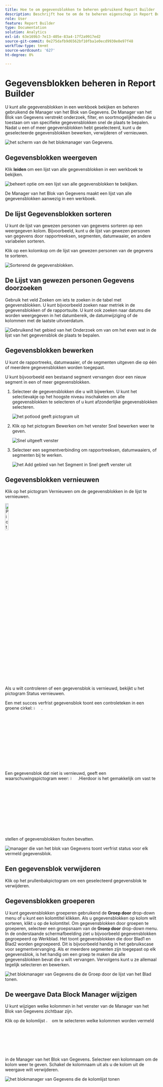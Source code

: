 ```yaml
---
title: Hoe te om gegevensblokken te beheren gebruikend Report Builder
description: Beschrijft hoe te om de te beheren eigenschap in Report Builder te gebruiken
role: User
feature: Report Builder
type: Documentation
solution: Analytics
exl-id: 63e169b3-7e13-405e-83a4-17f2a9917ed2
source-git-commit: 0e275dafb9d6562bf10fba1e0ecd9930e0e97f48
workflow-type: tm+mt
source-wordcount: '627'
ht-degree: 0%

---
```


# Gegevensblokken beheren in Report Builder

U kunt alle gegevensblokken in een werkboek bekijken en beheren gebruikend de Manager van het Blok van Gegevens. De Manager van het Blok van Gegevens verstrekt onderzoek, filter, en soortmogelijkheden die u toestaan om van specifieke gegevensblokken snel de plaats te bepalen. Nadat u een of meer gegevensblokken hebt geselecteerd, kunt u de geselecteerde gegevensblokken bewerken, verwijderen of vernieuwen.

![ het scherm van de het blokmanager van Gegevens.](./assets/image52.png)

## Gegevensblokken weergeven

Klik **leiden** om een lijst van alle gegevensblokken in een werkboek te bekijken.


![ beheert optie om een lijst van alle gegevensblokken te bekijken.](./assets/image53.png)

De Manager van het Blok van Gegevens maakt een lijst van alle gegevensblokken aanwezig in een werkboek. 

## De lijst Gegevensblokken sorteren

U kunt de lijst van gewezen personen van gegevens sorteren op een weergegeven kolom. Bijvoorbeeld, kunt u de lijst van gewezen personen van gegevens door rapportreeksen, segmenten, datumwaaier, en andere variabelen sorteren.

Klik op een kolomkop om de lijst van gewezen personen van de gegevens te sorteren.

![ Sorterend de gegevensblokken.](./assets/image54.png)

## De Lijst van gewezen personen Gegevens doorzoeken

Gebruik het veld Zoeken om iets te zoeken in de tabel met gegevensblokken. U kunt bijvoorbeeld zoeken naar metriek in de gegevensblokken of de rapportsuite. U kunt ook zoeken naar datums die worden weergegeven in het datumbereik, de datumwijziging of de kolommen met de laatste uitvoerdatum.

![ Gebruikend het gebied van het Onderzoek om van om het even wat in de lijst van het gegevensblok de plaats te bepalen.](./assets/image55.png)

## Gegevensblokken bewerken

U kunt de rapportreeks, datumwaaier, of de segmenten uitgeven die op één of meerdere gegevensblokken worden toegepast.

U kunt bijvoorbeeld een bestaand segment vervangen door een nieuw segment in een of meer gegevensblokken.

1. Selecteer de gegevensblokken die u wilt bijwerken. U kunt het selectievakje op het hoogste niveau inschakelen om alle gegevensblokken te selecteren of u kunt afzonderlijke gegevensblokken selecteren.

   ![ het potlood geeft pictogram uit ](./assets/image56.png)

1. Klik op het pictogram Bewerken om het venster Snel bewerken weer te geven.

   ![ Snel uitgeeft venster ](./assets/image58.png)

1. Selecteer een segmentverbinding om rapportreeksen, datumwaaiers, of segmenten bij te werken.

   ![ het Add gebied van het Segment in Snel geeft venster uit ](./assets/image59.png)

## Gegevensblokken vernieuwen

Klik op het pictogram Vernieuwen om de gegevensblokken in de lijst te vernieuwen.

<img src="./assets/refresh-icon.png" width="15%" alt="Pictogram Vernieuwen"/>

Als u wilt controleren of een gegevensblok is vernieuwd, bekijkt u het pictogram Status vernieuwen.

Een met succes verfrist gegevensblok toont een controleteken in een groene cirkel: <img src="./assets/refresh-success.png" width="5%" alt="Groene cirkel met vinkje"/>.

Een gegevensblok dat niet is vernieuwd, geeft een waarschuwingspictogram weer: <img src="./assets/refresh-failure.png" width="5%" alt="Rode driehoek met pictogram uitroepteken"/>.Hierdoor is het gemakkelijk om vast te stellen of gegevensblokken fouten bevatten.


![ manager die van het blok van Gegevens toont verfrist status voor elk vermeld gegevensblok.](./assets/image512.png)

## Een gegevensblok verwijderen

Klik op het prullenbakpictogram om een geselecteerd gegevensblok te verwijderen.

## Gegevensblokken groeperen

U kunt gegevensblokken groeperen gebruikend de **Groep door** drop-down menu of u kunt een kolomtitel klikken. Als u gegevensblokken op kolom wilt sorteren, klikt u op de kolomtitel. Om gegevensblokken door groepen te groeperen, selecteer een groepsnaam van de **Groep door** drop-down menu. In de onderstaande schermafbeelding ziet u bijvoorbeeld gegevensblokken gegroepeerd op Werkblad. Het toont gegevensblokken die door Blad1 en Blad2 worden gegroepeerd.  Dit is bijvoorbeeld handig in het gebruikscase voor segmentvervanging. Als er meerdere segmenten zijn toegepast op elk gegevensblok, is het handig om een groep te maken die alle gegevensblokken bevat die u wilt vervangen. Vervolgens kunt u ze allemaal tegelijk selecteren en bewerken.

![ het blokmanager van Gegevens die de Groep door de lijst van het Blad tonen.](./assets/group-data-blocks.png)

## De weergave Data Block Manager wijzigen

U kunt wijzigen welke kolommen in het venster van de Manager van het Blok van Gegevens zichtbaar zijn.


Klik op de kolomlijst <img src="./assets/image515.png" width="3%" alt="Pictogram voor kolomlijst"/> om te selecteren welke kolommen worden vermeld in de Manager van het Blok van Gegevens. Selecteer een kolomnaam om de kolom weer te geven. Schakel de kolomnaam uit als u de kolom uit de weergave wilt verwijderen.

![ het blokmanager van Gegevens die de kolomlijst ](./assets/image516.png) tonen

